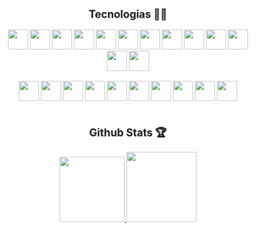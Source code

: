 </br>
<div align="center">
  <div>
    <h2>Tecnologias 👨‍💻</h2>
  </div>
  <div>
    <img height="40px" src="https://icongr.am/devicon/html5-original.svg?size=128&color=currentColor" />
    <img height="40px" src="https://icongr.am/devicon/css3-original.svg?size=128&color=currentColor" />
    <img height="40px" src="https://icongr.am/devicon/sass-original.svg?size=128&color=currentColor" />
    <img height="40px" src="https://cdn.jsdelivr.net/gh/devicons/devicon/icons/tailwindcss/tailwindcss-plain.svg" />
    <img height="40px" src="https://www.styled-components.com/atom.png" />
    <img height="40px" src="https://icongr.am/devicon/javascript-original.svg?size=128&color=currentColor" />
    <img height="40px" src="https://icongr.am/devicon/typescript-plain.svg?size=128&color=currentColor" />
    <img height="40px" src="https://cdn.jsdelivr.net/gh/devicons/devicon/icons/jest/jest-plain.svg" />
    <img height="40px" src="https://icongr.am/devicon/react-original.svg?size=128&color=currentColor" />
    <img height="40px" src="https://testing-library.com/img/octopus-64x64.png" />
    <img height="40px" src="https://cdn.jsdelivr.net/gh/devicons/devicon/icons/nextjs/nextjs-original.svg" />
    <img height="40px" src="https://cdn.jsdelivr.net/gh/devicons/devicon/icons/redux/redux-original.svg" />
    <img height="40px" src="https://cdn.jsdelivr.net/gh/devicons/devicon/icons/figma/figma-original.svg" />
  </div>
  </br>
  <div>
    <img height="40px" src="https://cdn.jsdelivr.net/gh/devicons/devicon/icons/docker/docker-original.svg" />
    <img height="40px" src="https://cdn.jsdelivr.net/gh/devicons/devicon/icons/firebase/firebase-plain.svg" />
    <img height="40px" src="https://cdn.jsdelivr.net/gh/devicons/devicon/icons/heroku/heroku-original.svg" />
    <img height="40px" src="https://cdn.jsdelivr.net/gh/devicons/devicon/icons/mysql/mysql-original.svg" />
    <img height="40px" src="https://cdn.jsdelivr.net/gh/devicons/devicon/icons/postgresql/postgresql-original.svg" />
    <img height="40px" src="https://cdn.jsdelivr.net/gh/devicons/devicon/icons/nodejs/nodejs-original-wordmark.svg" />
    <img height="40px" src="https://cdn.jsdelivr.net/gh/devicons/devicon/icons/express/express-original.svg" />
    <img height="40px" src="https://cdn.jsdelivr.net/gh/devicons/devicon/icons/graphql/graphql-plain.svg" />
    <img height="40px" src="https://cdn.jsdelivr.net/gh/devicons/devicon/icons/nestjs/nestjs-plain.svg" />
    <img height="40px" src="https://cdn.jsdelivr.net/gh/devicons/devicon/icons/sequelize/sequelize-original.svg" />
  </div>
</div>
</br>
<div>
  <h2 align="center">Github Stats 🏆</h2>
  <div align="center">
    <a href="https://github.com/pedronr03">
    <img height="130em" src="https://github-readme-stats.vercel.app/api?username=pedronr03&show_icons=true&theme=tokyonight&include_all_commits=true&hide_border=true&layout=compact&hide=issues,contribs&bg_color=00000000"/>
     <img height="140em" src="https://github-readme-stats.vercel.app/api/top-langs/?username=pedronr03&layout=compact&langs_count=7&hide_border=true&theme=tokyonight&bg_color=00000000&langs_count=6"/>
  </div>
</div>
<br />
